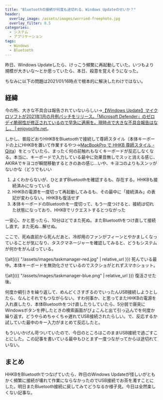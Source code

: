 ```yaml
---
title: "Bluetoothの接続が何度も途切れる、Windows Updateのせいか？"
header:
  overlay_image: /assets/images/worried-freephoto.jpg
  overlay_filter: 0.5
categories:
  - システム
  - アプリケーション
tags:
  - Windows
  - Bluetooth
---
```


昨日、Windows Updateしたら、けっこう頻繁に再起動していた。いつもより規模が大きいな～とか思っていたら、本日、殺意を覚えそうになった。

ちなみに以下の問題は2021/01/16時点で根本的に解決したわけではない。

## 経緯

今の所、大きな不具合は報告されていないらしい→[【Windows Update】マイクロソフトが2021年1月の月例パッチをリリース。「Microsoft Defender」のゼロデイ脆弱性が修正されているので早急に適用を。現時点で大きな不具合報告はなし。 \| enjoypclife.net](https://enjoypclife.net/2021/01/14/windows-update-2021-1/)。

しかし、普段どおりHHKBをBluetoothで接続して尊師スタイル（本体キーボードの上にHHKBを置いて作業するやつ→[MacBookPro で HHKB 尊師スタイル - Qiita](https://qiita.com/midorinokimi/items/8da9f234e96f1fa0f9e0)）をとっていたら、まったく何の前触れもなくキーボードが反応しなくなる。本当に、キーボードで入力している最中に効果音無しでスッと消える感じ、AKIRAでキヨコが瞬間移動するときのあの感じ...いや、キヨコのよりもスンッがないかな（どうでもいい

1. よくわからないが、ひとまずBluetoothを確認するも、存在する。HHKBも接続済みになっている
1. HHKBの電源を一度切って再起動してみるも、その最中に「接続済み」の表記が変わらない。HHKBも復活せず
1. 本体キーボードのBluetoothを一度切って、もう一度つけると、接続は切れた状態になっており、HHKBでリクエストするとつながった

一安心、かと思ったら、10分ほどでまた死ぬ。またBluetoothをつけ直して接続し直す。また死ぬ...解せぬ。

ここで、死ぬ直前から死んだあと、冷却用のファンがフィーンとやかましくなっていることが気になり、タスクマネージャーを確認してみると、どうもシステムが何かをがんばっている。

![alt]({{ "/assets/images/taskmanager-red.jpg" | relative_url }})
死んでいる最中。本体キーボードを無効化させているのでスクショがとれずスマホショット。

![alt]({{ "/assets/images/taskmanager-blue.png" | relative_url }})
復活させた後。

何度か綱引きを繰り返して、めんどくさすぎるのでいったんUSB接続しようとしたら、なんとそれでもつながらない。すわ何事か、と思ってまたHHKBの電源を入れ直したり、本体Bluetoothをつけ直したりしていたら、5分弱で唐突にWindowsボタンを押したときの検索画面がぴょこんと出て引っ込んでを何度か繰り返す。どうやらめちゃくちゃ遅れてUSB接続されたらしい。で、反応するか試していた最中のキー入力がまとめて反応したと。

もういいかげん苛ついていたので、今日のところはこのままUSB接続で過ごすことにした。この記事を書いている最中もひとまず一度つながってからは途切れていない。

## まとめ

HHKBをBluetoothでつなげていたら、昨日のWindows Updateが怪しいがともかく頻繁に接続が壊れて作業にならなかったのでUSB接続でお茶を濁すことにした。明日またBluetooth接続に戻してみてどうなるか様子見。今日は全然楽しくない記事な。
